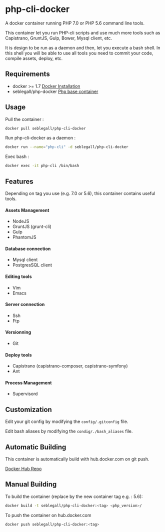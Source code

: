 # php-cli-docker

A docker container running PHP 7.0 or PHP 5.6 command line tools.

This container let you run PHP-cli scripts and use much more tools such as Capistrano, GruntJS, Gulp, Bower, Mysql client, etc.

It is design to be run as a daemon and then, let you execute a bash shell. In this shell you will be able to use all tools you need to commit your code, compile assets, deploy, etc.

## Requirements

* docker >= 1.7 [Docker Installation](https://gist.github.com/seblegall/13a663ff73c718b4a58a4cc454fc786c)
* seblegall/php-docker [Php base container](https://github.com/seblegall/php-docker)

## Usage

Pull the container :
```sh
docker pull seblegall/php-cli-docker
```

Run php-cli-docker as a daemon :
```sh
docker run --name="php-cli" -d seblegall/php-cli-docker
```

Exec bash :
```sh
docker exec -it php-cli /bin/bash
```

## Features
Depending on tag you use (e.g. 7.0 or 5.6), this container contains useful tools.

#### Assets Management
* NodeJS
* GruntJS (grunt-cli)
* Gulp
* PhantomJS

#### Database connection
* Mysql client
* PostgresSQL client

#### Editing tools
* Vim
* Emacs

#### Server connection
* Ssh
* Ftp

#### Versionning
* Git

#### Deploy tools
* Capistrano (capistrano-composer, capistrano-symfony)
* Ant

#### Process Management
* Supervisord

## Customization

Edit your git config by modifying the `config/.gitconfig` file.

Edit bash aliases by modifying the `condig/./bash_aliases` file.

## Automatic Building

This container is automatically build with hub.docker.com on git push.

[Docker Hub Repo](https://hub.docker.com/r/seblegall/php-cli-docker/)

## Manual Building

To build the container (replace _<tag>_ by the new container tag e.g. : 5.6):

```sh
docker build -t seblegall/php-cli-docker:<tag> <php_version>/
```

To push the container on hub.docker.com

```sh
docker push seblegall/php-cli-docker:<tag>
```
